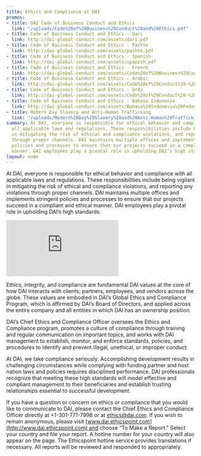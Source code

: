 ```yaml
---
title: Ethics and Compliance at DAI
promos:
- title: DAI Code of Business Conduct and Ethics
  link: "/uploads/Code%20of%20Business%20Conduct%20and%20Ethics.pdf"
- title: Code of Business Conduct and Ethics - Dari
  link: http://dai-global-conduct.com/assets/dari.pdf
- title: Code of Business Conduct and Ethics - Pashto
  link: http://dai-global-conduct.com/assets/pashto.pdf
- title: Code of Business Conduct and Ethics - Spanish
  link: http://dai-global-conduct.com/assets/spanish.pdf
- title: Code of Business Conduct and Ethics - French
  link: http://dai-global-conduct.com/assets/Code%20of%20Business%20Conduct%20and%20Ethics%20-%20French.pdf
- title: Code of Business Conduct and Ethics - Arabic
  link: http://dai-global-conduct.com/assets/Code%20of%20Conduct%20-%20April%202015%20Arabic%2010-1-15-2.pdf
- title: Code of Business Conduct and Ethics - Urdu
  link: http://dai-global-conduct.com/assets/Code%20of%20Conduct%20-%20Urdu-1-2.pdf
- title: Code of Business Conduct and Ethics - Bahasa Indonesia
  link: http://dai-global-conduct.com/assets/Bahasa%20Indonesia%20Pedoman%20Bisnis%20dan%20Etika%20DAI.pdf
- title: Modern Day Slavery and Anti-Human Trafficking
  link: "/uploads/Modern%20Day%20Slavery%20and%20Anti-Human%20Trafficking%20Statement.pdf"
summary: At DAI, everyone is responsible for ethical behavior and compliance with
  all applicable laws and regulations. These responsibilities include being vigilant
  in mitigating the risk of ethical and compliance violations, and reporting any violations
  through proper channels. DAI maintains multiple offices and implements stringent
  policies and processes to ensure that our projects succeed in a compliant and ethical
  manner. DAI employees play a pivotal role in upholding DAI’s high standards.
layout: node
---
```


At DAI, everyone is responsible for ethical behavior and compliance with all applicable laws and regulations. These responsibilities include being vigilant in mitigating the risk of ethical and compliance violations, and reporting any violations through proper channels. DAI maintains multiple offices and implements stringent policies and processes to ensure that our projects succeed in a compliant and ethical manner. DAI employees play a pivotal role in upholding DAI’s high standards. 

<iframe src="https://player.vimeo.com/video/35507889?title=0&byline=0&portrait=0" frameborder="0" webkitallowfullscreen mozallowfullscreen allowfullscreen></iframe>

Ethics, integrity, and compliance are fundamental DAI values at the core of how DAI interacts with clients, partners, employees, and vendors across the globe. These values are embodied in DAI’s Global Ethics and Compliance Program, which is affirmed by DAI’s Board of Directors, and applied across the entire company and all entities in which DAI has an ownership position.

DAI’s Chief Ethics and Compliance Officer oversees the Ethics and Compliance program, promotes a culture of compliance through training and regular communication on important topics, and works with DAI management to establish, monitor, and enforce standards, policies, and procedures to identify and prevent illegal, unethical, or improper conduct.

At DAI, we take compliance seriously. Accomplishing development results in challenging circumstances while complying with funding partner and host nation laws and policies requires disciplined performance. DAI professionals recognize that meeting these high standards will model effective and compliant management to their beneficiaries and establish trusting relationships essential to successful development.

If you have a question or concern on ethics or compliance that you would like to communicate to DAI, please contact the Chief Ethics and Compliance Officer directly at +1-301-771-7998 or at [ethics@dai.com](mailto:ethics@dai.com). If you wish to remain anonymous, please visit [www.dai.ethicspoint.com](http://www.dai.ethicspoint.com) and choose “To Make a Report.” Select your country and file your report. A hotline number for your country will also appear on the page. The Ethicspoint hotline service provides translations if necessary. All reports will be reviewed and responded to appropriately.
